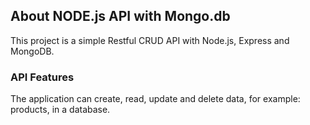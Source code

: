 ## About NODE.js API with Mongo.db

This project is a simple Restful CRUD API with Node.js, Express and MongoDB.

### API Features

The application can create, read, update and delete data, for example: products, in a database. 